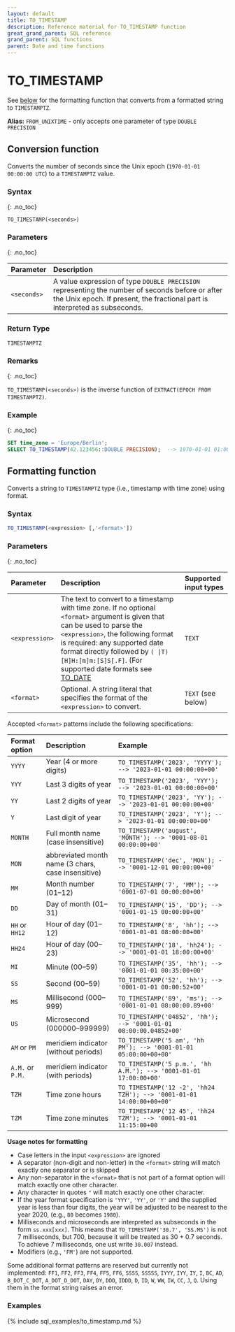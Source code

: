 ```yaml
---
layout: default
title: TO_TIMESTAMP
description: Reference material for TO_TIMESTAMP function
great_grand_parent: SQL reference
grand_parent: SQL functions
parent: Date and time functions
---
```


# TO_TIMESTAMP

See [below](#formatting-function) for the formatting function that converts from a formatted string to `TIMESTAMPTZ`.

**Alias:** `FROM_UNIXTIME` - only accepts one parameter of type `DOUBLE PRECISION`

## Conversion function

Converts the number of seconds since the Unix epoch (`1970-01-01 00:00:00 UTC`) to a `TIMESTAMPTZ` value.

### Syntax
{: .no_toc}

`TO_TIMESTAMP(<seconds>)`

### Parameters
{: .no_toc}

| Parameter   | Description                                                                                                                                                                    |
| :---------- | :----------------------------------------------------------------------------------------------------------------------------------------------------------------------------- |
| `<seconds>` | A value expression of type `DOUBLE PRECISION` representing the number of seconds before or after the Unix epoch. If present, the fractional part is interpreted as subseconds. |

### Return Type

`TIMESTAMPTZ`

### Remarks
{: .no_toc}

`TO_TIMESTAMP(<seconds>)` is the inverse function of `EXTRACT(EPOCH FROM TIMESTAMPTZ)`.

### Example
{: .no_toc}

```sql
SET time_zone = 'Europe/Berlin';
SELECT TO_TIMESTAMP(42.123456::DOUBLE PRECISION);  --> 1970-01-01 01:00:42.123456+01
```

## Formatting function

Converts a string to `TIMESTAMPTZ` type (i.e., timestamp with time zone) using format.

### Syntax

```sql
TO_TIMESTAMP(<expression> [,'<format>'])
```
### Parameters
{: .no_toc}

| Parameter      | Description                                                                                                                                                                                                                                                                                                     | Supported input types |
| :------------- | :-------------------------------------------------------------------------------------------------------------------------------------------------------------------------------------------------------------------------------------------------------------------------------------------------------------- | :-------------------- |
| `<expression>` | The text to convert to a timestamp with time zone. If no optional `<format>` argument is given that can be used to parse the `<expression>`, the following format is required: any supported date format directly followed by `( \|T)[H]H:[m]m:[S]S[.F]`. (For supported date formats see [TO_DATE](to-date.md) | `TEXT`                |
| `<format>`     | Optional. A string literal that specifies the format of the `<expression>` to convert.                                                                                                                                                                                                                          | `TEXT` (see below)    |

Accepted `<format>` patterns include the following specifications:

| Format option    | Description                                        | Example                                                              |
| :--------------- | :------------------------------------------------- | :------------------------------------------------------------------- |
| `YYYY`           | Year (4 or more digits)                            | `TO_TIMESTAMP('2023', 'YYYY'); --> '2023-01-01 00:00:00+00'`         |
| `YYY`            | Last 3 digits of year                              | `TO_TIMESTAMP('2023', 'YYY'); --> '2023-01-01 00:00:00+00'`          |
| `YY`             | Last 2 digits of year                              | `TO_TIMESTAMP('2023', 'YY'); --> '2023-01-01 00:00:00+00'`           |
| `Y`              | Last digit of year                                 | `TO_TIMESTAMP('2023', 'Y'); --> '2023-01-01 00:00:00+00'`            |
| `MONTH`          | Full month name (case insensitive)                 | `TO_TIMESTAMP('august', 'MONTH'); --> '0001-08-01 00:00:00+00'`      |
| `MON`            | abbreviated month name (3 chars, case insensitive) | `TO_TIMESTAMP('dec', 'MON'); --> '0001-12-01 00:00:00+00'`           |
| `MM`             | Month number (01–12)                               | `TO_TIMESTAMP('7', 'MM'); --> '0001-07-01 00:00:00+00'`              |
| `DD`             | Day of month (01–31)                               | `TO_TIMESTAMP('15', 'DD'); --> '0001-01-15 00:00:00+00'`             |
| `HH` or `HH12`   | Hour of day (01–12)                                | `TO_TIMESTAMP('8', 'hh'); --> '0001-01-01 08:00:00+00'`              |
| `HH24`           | Hour of day (00–23)                                | `TO_TIMESTAMP('18', 'hh24'); --> '0001-01-01 18:00:00+00'`           |
| `MI`             | Minute (00–59)                                     | `TO_TIMESTAMP('35', 'hh'); --> '0001-01-01 00:35:00+00'`             |
| `SS`             | Second (00–59)                                     | `TO_TIMESTAMP('52', 'hh'); --> '0001-01-01 00:00:52+00'`             |
| `MS`             | Millisecond (000–999)                              | `TO_TIMESTAMP('89', 'ms'); --> '0001-01-01 08:00:00.89+00'`          |
| `US`             | Microsecond (000000–999999)                        | `TO_TIMESTAMP('04852', 'hh'); --> '0001-01-01 08:00:00.04852+00'`    |
| `AM` or `PM `    | meridiem indicator (without periods)               | `TO_TIMESTAMP('5 am', 'hh PM'); --> '0001-01-01 05:00:00+00+00'`     |
| `A.M.` or `P.M.` | meridiem indicator (with periods)                  | `TO_TIMESTAMP('5 p.m.', 'hh A.M.'); --> '0001-01-01 17:00:00+00'`    |
| `TZH`            | Time zone hours                                    | `TO_TIMESTAMP('12 -2', 'hh24 TZH'); --> '0001-01-01 14:00:00+00+00'` |
| `TZM`            | Time zone minutes                                  | `TO_TIMESTAMP('12 45', 'hh24 TZM'); --> '0001-01-01 11:15:00+00`     |

**Usage notes for formatting**

- Case letters in the input `<expression>` are ignored
- A separator (non-digit and non-letter) in the `<format>` string will match exactly one separator or is skipped
- Any non-separator in the `<format>` that is not part of a format option will match exactly one other character.
- Any character in quotes `"` will match exactly one other character.
- If the year format specification is `'YYY'`, `'YY'`, or `'Y'` and the supplied year is less than four digits, the year will be adjusted to be nearest to the year 2020, (e.g., `80` becomes `1980`).
- Milliseconds and microseconds are interpreted as subseconds in the form `ss.xxx[xxx]`. This means that `TO_TIMESTAMP('30.7', 'SS.MS')` is not 7 milliseconds, but 700, because it will be treated as 30 + 0.7 seconds. To achieve 7 milliseconds, one ust write `30.007` instead.
- Modifiers (e.g., `'FM'`) are not supported.

Some additional format patterns are reserved but currently not implemented: `FF1`, `FF2`, `FF3`, `FF4`, `FF5`, `FF6`, `SSSS`, `SSSSS`, `IYYY`, `IYY`, `IY`, `I`, `BC`, `AD`, `B_DOT_C_DOT`, `A_DOT_D_DOT`, `DAY`, `DY`, `DDD`, `IDDD`, `D`, `ID`, `W`, `WW`, `IW`, `CC`, `J`, `Q`.
Using them in the format string raises an error.

### Examples

{% include sql_examples/to_timestamp.md %}
